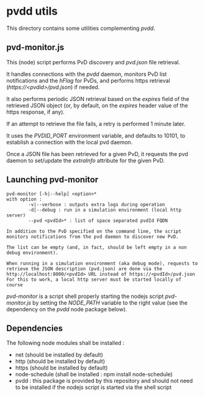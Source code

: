 # pvdd utils

This directory contains some utilities complementing _pvdd_.

## pvd-monitor.js

This (node) script performs PvD discovery and _pvd.json_ file retrieval.

It handles connections with the _pvdd_ daemon, monitors PvD list notifications
and the *hFlag* for PvDs, and performs https retrieval (_https://\<pvdid\>/pvd.json_)
if needed.

It also performs periodic JSON retrieval based on the *expires* field of the
retrieved JSON object (or, by default, on the *expires* header value of the https
response, if any).

If an attempt to retrieve the file fails, a retry is performed 1 minute later.

It uses the *PVDID\_PORT* environment variable, and defaults to 10101, to establish
a connection with the local pvd daemon.

Once a JSON file has been retrieved for a given PvD, it requests the pvd daemon to
set/update the *extraInfo* attribute for the given PvD.

## Launching pvd-monitor

~~~~
pvd-monitor [-h|--help] <option>*
with option :
        -v|--verbose : outputs extra logs during operation
        -d|--debug : run in a simulation environment (local http server)
        --pvd <pvdId>* : list of space separated pvdId FQDN

In addition to the PvD specified on the command line, the script
monitors notifications from the pvd daemon to discover new PvD.

The list can be empty (and, in fact, should be left empty in a non
debug environment).

When running in a simulation environment (aka debug mode), requests to
retrieve the JSON description (pvd.json) are done via the
http://localhost:8000/<pvdId> URL instead of https://<pvdId>/pvd.json
For this to work, a local http server must be started locally of course
~~~~

*pvd-monitor* is a script shell properly starting the nodejs script
*pvd-monitor.js* by setting the *NODE\_PATH* variable to the right
value (see the dependency on the _pvdd_ node package below).


## Dependencies

The following node modules shall be installed :

* net (should be installed by default)
* http (should be installed by default)
* https (should be installed by default)
* node-schedule (shall be installed : npm install node-schedule)
* pvdd : this package is provided by this repository and should not
need to be installed if the nodejs script is started via the shell
script


